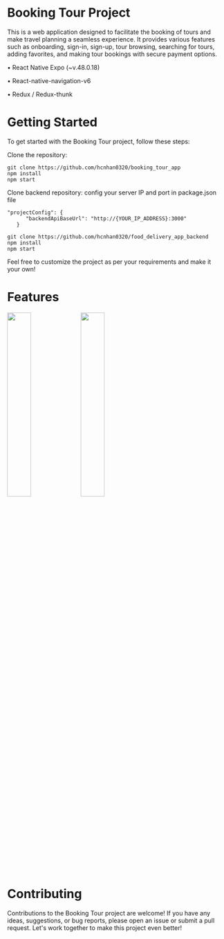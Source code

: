 # Booking Tour Project

This is a web application designed to facilitate the booking of tours and make travel planning a seamless experience. It provides various features such as onboarding, sign-in, sign-up, tour browsing, searching for tours, adding favorites, and making tour bookings with secure payment options.

• React Native Expo (~v.48.0.18)

• React-native-navigation-v6

• Redux / Redux-thunk

# Getting Started

To get started with the Booking Tour project, follow these steps:

Clone the repository:
```
git clone https://github.com/hcnhan0320/booking_tour_app
npm install
npm start
```
Clone backend repository: config your server IP and port in package.json file
```
"projectConfig": {
      "backendApiBaseUrl": "http://{YOUR_IP_ADDRESS}:3000"
   }
```
```
git clone https://github.com/hcnhan0320/food_delivery_app_backend
npm install
npm start
```
Feel free to customize the project as per your requirements and make it your own!

# Features
<p float="left">
  <img src="https://drive.google.com/drive/folders/1-Ulq10FgOgy4bCbVkewxwaK5adfPK66I" width="33%" />
  <img src="https://drive.google.com/drive/folders/1-Ulq10FgOgy4bCbVkewxwaK5adfPK66I" width="33%" />
</p>






# Contributing

Contributions to the Booking Tour project are welcome! If you have any ideas, suggestions, or bug reports, please open an issue or submit a pull request. Let's work together to make this project even better!
